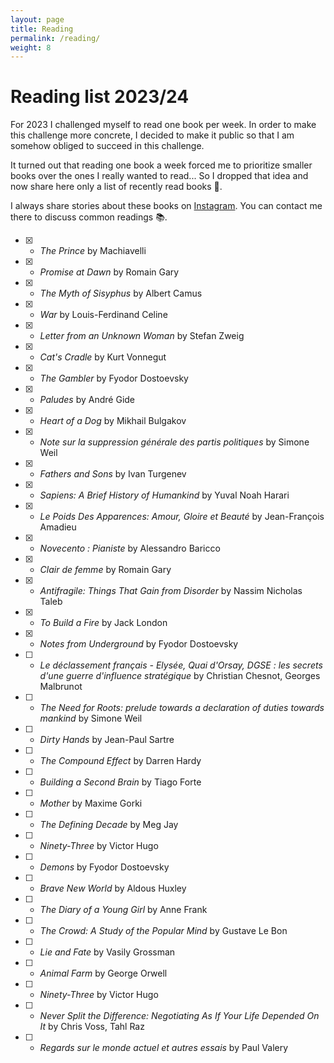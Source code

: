 ```yaml
---
layout: page
title: Reading
permalink: /reading/
weight: 8
---
```


# Reading list 2023/24

For 2023 I challenged myself to read one book per week. In order to make this challenge more concrete, I decided to make it public so that I am somehow obliged to succeed in this challenge.

It turned out that reading one book a week forced me to prioritize smaller books over the ones I really wanted to read... So I dropped that idea and now share here only a list of recently read books 📖.

I always share stories about these books on <a href="https://www.instagram.com/clement_dltl/" target="_blank">Instagram</a>. You can contact me there to discuss common readings 📚.

* [x] - *The Prince* by Machiavelli
* [x] - *Promise at Dawn* by Romain Gary
* [x] - *The Myth of Sisyphus* by Albert Camus
* [x] - *War* by Louis-Ferdinand Celine
* [x] - *Letter from an Unknown Woman* by Stefan Zweig
* [x] - *Cat's Cradle* by Kurt Vonnegut
* [x] - *The Gambler* by Fyodor Dostoevsky
* [x] - *Paludes* by André Gide
* [x] - *Heart of a Dog* by Mikhail Bulgakov
* [x] - *Note sur la suppression générale des partis politiques* by Simone Weil
* [x] - *Fathers and Sons* by Ivan Turgenev
* [x] - *Sapiens: A Brief History of Humankind* by Yuval Noah Harari
* [x] - *Le Poids Des Apparences: Amour, Gloire et Beauté* by Jean-François Amadieu
* [x] - *Novecento : Pianiste* by Alessandro Baricco
* [x] - *Clair de femme* by Romain Gary
* [x] - *Antifragile: Things That Gain from Disorder* by Nassim Nicholas Taleb
* [x] - *To Build a Fire* by Jack London
* [x] - *Notes from Underground* by Fyodor Dostoevsky
* [ ] - *Le déclassement français - Elysée, Quai d'Orsay, DGSE : les secrets d'une guerre d'influence stratégique* by Christian Chesnot, Georges Malbrunot
* [ ] - *The Need for Roots: prelude towards a declaration of duties towards mankind* by Simone Weil
* [ ] - *Dirty Hands* by Jean-Paul Sartre
* [ ] - *The Compound Effect* by Darren Hardy
* [ ] - *Building a Second Brain* by Tiago Forte
* [ ] - *Mother* by Maxime Gorki 
* [ ] - *The Defining Decade* by Meg Jay
* [ ] - *Ninety-Three* by Victor Hugo
* [ ] - *Demons* by Fyodor Dostoevsky
* [ ] - *Brave New World* by Aldous Huxley
* [ ] - *The Diary of a Young Girl* by Anne Frank 
* [ ] - *The Crowd: A Study of the Popular Mind* by Gustave Le Bon
* [ ] - *Lie and Fate* by Vasily Grossman
* [ ] - *Animal Farm* by George Orwell
* [ ] - *Ninety-Three* by Victor Hugo
* [ ] - *Never Split the Difference: Negotiating As If Your Life Depended On It* by Chris Voss, Tahl Raz
* [ ] - *Regards sur le monde actuel et autres essais* by Paul Valery
